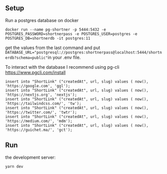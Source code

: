 
## Setup
Run a postgres database on docker

`docker run --name pg-shortner -p 5444:5432 -e POSTGRES_PASSWORD=shortnerpass -e POSTGRES_USER=postgres -e POSTGRES_DB=shortnerdb -it postgres:11`

get the values from the last command and put `DATABASE_URL="postgresql://postgres:shortnerpass@localhost:5444/shortnerdb?schema=public"`in your .env file.

To interact with the database I recommend using pg-cli https://www.pgcli.com/install

```
insert into "ShortLink" ("createdAt", url, slug) values ( now(), 'https://google.com', 'ggl');
insert into "ShortLink" ("createdAt", url, slug) values ( now(), 'https://nextjs.org', 'nextjs');
insert into "ShortLink" ("createdAt", url, slug) values ( now(), 'https://tailwindcss.com/', 'tw');
insert into "ShortLink" ("createdAt", url, slug) values ( now(), 'https://twitter.com/', 'twtr');
insert into "ShortLink" ("createdAt", url, slug) values ( now(), 'https://medium.com/', 'mdm');
insert into "ShortLink" ("createdAt", url, slug) values ( now(), 'https://guichet.ma/', 'gct');
```
## Run

the development server:

```
yarn dev
```

